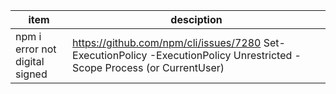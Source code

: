 |item|desciption|
|-|-|
|npm i error not digital signed| https://github.com/npm/cli/issues/7280 Set-ExecutionPolicy -ExecutionPolicy Unrestricted -Scope Process (or CurrentUser)|
